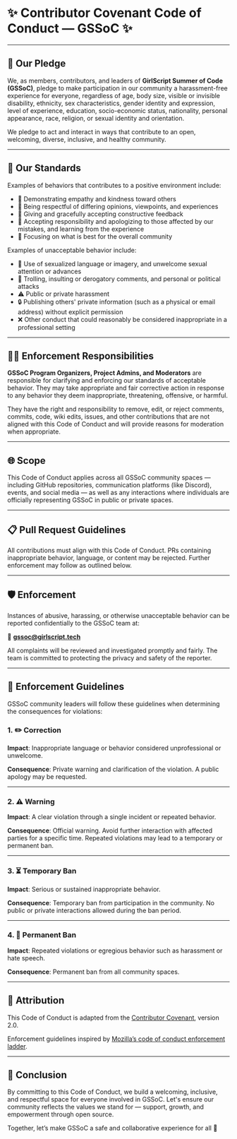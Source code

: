 # ✨ Contributor Covenant Code of Conduct — GSSoC ✨

---

## 🌟 Our Pledge

We, as members, contributors, and leaders of **GirlScript Summer of Code (GSSoC)**, pledge to make participation in our community a harassment-free experience for everyone, regardless of age, body size, visible or invisible disability, ethnicity, sex characteristics, gender identity and expression, level of experience, education, socio-economic status, nationality, personal appearance, race, religion, or sexual identity and orientation.

We pledge to act and interact in ways that contribute to an open, welcoming, diverse, inclusive, and healthy community.

---

## 🚦 Our Standards

Examples of behaviors that contributes to a positive environment include:

- 💖 Demonstrating empathy and kindness toward others  
- 🤝 Being respectful of differing opinions, viewpoints, and experiences  
- 📝 Giving and gracefully accepting constructive feedback  
- 🌱 Accepting responsibility and apologizing to those affected by our mistakes, and learning from the experience  
- 🎯 Focusing on what is best for the overall community  

Examples of unacceptable behavior include:

- 🚫 Use of sexualized language or imagery, and unwelcome sexual attention or advances  
- 🛑 Trolling, insulting or derogatory comments, and personal or political attacks  
- ⚠️ Public or private harassment  
- 🔒 Publishing others' private information (such as a physical or email address) without explicit permission  
- ❌ Other conduct that could reasonably be considered inappropriate in a professional setting  

---

## 👨‍⚖️ Enforcement Responsibilities

**GSSoC Program Organizers, Project Admins, and Moderators** are responsible for clarifying and enforcing our standards of acceptable behavior. They may take appropriate and fair corrective action in response to any behavior they deem inappropriate, threatening, offensive, or harmful.

They have the right and responsibility to remove, edit, or reject comments, commits, code, wiki edits, issues, and other contributions that are not aligned with this Code of Conduct and will provide reasons for moderation when appropriate.

---

## 🌐 Scope

This Code of Conduct applies across all GSSoC community spaces — including GitHub repositories, communication platforms (like Discord), events, and social media — as well as any interactions where individuals are officially representing GSSoC in public or private spaces.

---

## 📋 Pull Request Guidelines

All contributions must align with this Code of Conduct. PRs containing inappropriate behavior, language, or content may be rejected. Further enforcement may follow as outlined below.

---

## 🛡️ Enforcement

Instances of abusive, harassing, or otherwise unacceptable behavior can be reported confidentially to the GSSoC team at:

📧 **gssoc@girlscript.tech**

All complaints will be reviewed and investigated promptly and fairly. The team is committed to protecting the privacy and safety of the reporter.

---

## 📖 Enforcement Guidelines

GSSoC community leaders will follow these guidelines when determining the consequences for violations:

### 1. ✏️ Correction

**Impact**: Inappropriate language or behavior considered unprofessional or unwelcome.

**Consequence**: Private warning and clarification of the violation. A public apology may be requested.

---

### 2. ⚠️ Warning

**Impact**: A clear violation through a single incident or repeated behavior.

**Consequence**: Official warning. Avoid further interaction with affected parties for a specific time. Repeated violations may lead to a temporary or permanent ban.

---

### 3. ⏳ Temporary Ban

**Impact**: Serious or sustained inappropriate behavior.

**Consequence**: Temporary ban from participation in the community. No public or private interactions allowed during the ban period.

---

### 4. 🚫 Permanent Ban

**Impact**: Repeated violations or egregious behavior such as harassment or hate speech.

**Consequence**: Permanent ban from all community spaces.

---

## 📜 Attribution

This Code of Conduct is adapted from the [Contributor Covenant](https://www.contributor-covenant.org/version/2/0/code_of_conduct.html), version 2.0.

Enforcement guidelines inspired by [Mozilla’s code of conduct enforcement ladder](https://github.com/mozilla/diversity).

---

## 🌟 Conclusion

By committing to this Code of Conduct, we build a welcoming, inclusive, and respectful space for everyone involved in GSSoC. Let's ensure our community reflects the values we stand for — support, growth, and empowerment through open source.

Together, let’s make GSSoC a safe and collaborative experience for all 💫